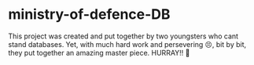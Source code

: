 # ministry-of-defence-DB
This project was created and put together by two youngsters who cant stand databases.
Yet, with much hard work and persevering 😣, bit by bit, they put together an amazing master piece.
HURRAY!! 🥇
